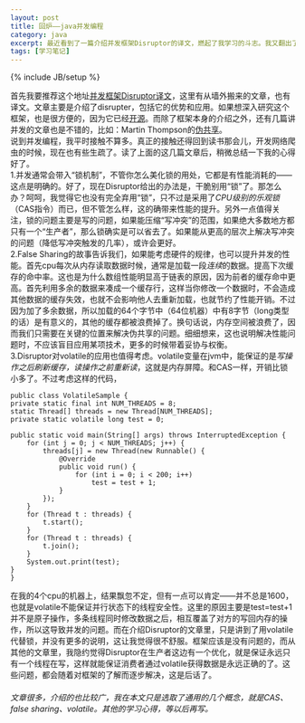 ```yaml
---
layout: post
title: 回炉——java并发编程
category: java
excerpt: 最近看到了一篇介绍并发框架Disruptor的译文，燃起了我学习的斗志。我又翻出了以前的老书（java concurrency in practice），算是重新回炉锻造吧。
tags: [学习笔记]
---
```

{% include JB/setup %}


首先我要推荐这个地址<a href="http://ifeve.com/disruptor/">并发框架Disruptor译文</a>，这里有从墙外搬来的文章，也有译文。文章主要是介绍了disrupter，包括它的优势和应用。如果想深入研究这个框架，也是很方便的，因为它已经<a href="https://github.com/LMAX-Exchange/disruptor">开源</a>。而除了框架本身的介绍之外，还有几篇讲并发的文章也是不错的，比如：Martin Thompson的<a href="http://ifeve.com/false-sharing/">伪共享</a>。  
说到并发编程，我平时接触不算多。真正的接触还得回到读书那会儿，开发网络爬虫的时候，现在也有些生疏了。读了上面的这几篇文章后，稍微总结一下我的心得好了。  
1.并发通常会带入“锁机制”，不管你怎么美化锁的用处，它都是有性能消耗的——这点是明确的。好了，现在Disruptor给出的办法是，干脆别用“锁”了。那怎么办？呵呵，我觉得它也没有完全弃用“锁”，只不过是采用了<i>CPU级别的乐观锁</i>（CAS指令）而已，但不管怎么样，这的确带来性能的提升。另外一点值得关注，锁的问题主要是写的问题，如果能压缩“写冲突”的范围，如果绝大多数地方都只有一个“生产者”，那么锁确实是可以省去了。如果能从更高的层次上解决写冲突的问题（降低写冲突触发的几率），或许会更好。  
2.False Sharing的故事告诉我们，如果能考虑硬件的规律，也可以提升并发的性能。首先cpu每次从内存读取数据时候，通常是加载一段<i>连续</i>的数据。提高下次缓存的命中率。这也是为什么数组性能明显高于链表的原因，因为前者的缓存命中更高。首先利用多余的数据来凑成一个缓存行，这样当你修改一个数据时，不会造成其他数据的缓存失效，也就不会影响他人去重新加载，也就节约了性能开销。不过因为加了多余数据，所以加载的64个字节中（64位机器）中有8字节（long类型的话）是有意义的，其他的缓存都被浪费掉了。换句话说，内存空间被浪费了，因而我们只需要在关键的位置来解决伪共享的问题。细细想来，这也说明解决性能问题时，不应该盲目应用某项技术，更多的时候带着妥协与权衡。  
3.Disruptor对volatile的应用也值得考虑。volatile变量在jvm中，能保证的是<i>写操作之后刷新缓存，读操作之前重新读</i>，这就是内存屏障。和CAS一样，开销比锁小多了。不过考虑这样的代码，

	public class VolatileSample {
	private static final int NUM_THREADS = 8;
	static Thread[] threads = new Thread[NUM_THREADS];
	private static volatile long test = 0;

	public static void main(String[] args) throws InterruptedException {
		for (int j = 0; j < NUM_THREADS; j++) {
			threads[j] = new Thread(new Runnable() {
				@Override
				public void run() {
					for (int i = 0; i < 200; i++)
						test = test + 1;
				}
			});
		}
		for (Thread t : threads) {
			t.start();
		}
		for (Thread t : threads) {
			t.join();
		}
		System.out.print(test);
	}
	}
在我的4个cpu的机器上，结果飘忽不定，但有一点可以肯定——并不总是1600，也就是volatile不能保证并行状态下的线程安全性。这里的原因主要是test=test+1并不是原子操作，多条线程同时修改数据之后，相互覆盖了对方的写回内存的操作，所以这导致并发的问题。而在介绍Disruptor的文章里，只是讲到了用volatile代替锁，并没有更多的说明，这让我觉得很不舒服。框架应该是没有问题的，而从其他的文章里，我隐约觉得Disruptor在生产者这边有一个优化，就是保证永远只有一个线程在写，这样就能保证消费者通过volatile获得数据是永远正确的了。这些问题，都会随着对框架的了解而逐步解决，这是后话了。  
###### 文章很多，介绍的也比较广，我在本文只是选取了通用的几个概念，就是CAS、false sharing、volatile。其他的学习心得，等以后再写。